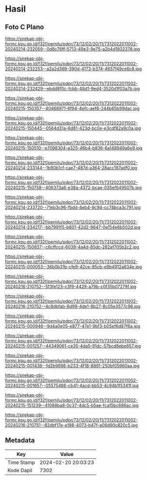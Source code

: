 # Hasil

## Foto C Plano

https://sirekap-obj-formc.kpu.go.id/f32f/pemilu/pdpr/73/12/02/20/11/7312022011002-20240214-232059--0d8c76ff-5713-49e3-9e75-a2b4d1932378.jpg

https://sirekap-obj-formc.kpu.go.id/f32f/pemilu/pdpr/73/12/02/20/11/7312022011002-20240214-232253--a2a2d369-390d-4173-b374-4657f49ce6c8.jpg

https://sirekap-obj-formc.kpu.go.id/f32f/pemilu/pdpr/73/12/02/20/11/7312022011002-20240214-232429--ebdd8f0c-fcbb-48d1-9ed4-3520d1f03a7b.jpg

https://sirekap-obj-formc.kpu.go.id/f32f/pemilu/pdpr/73/12/02/20/11/7312022011002-20240215-150357--40468971-6f94-4efc-aef6-244b65b99dac.jpg

https://sirekap-obj-formc.kpu.go.id/f32f/pemilu/pdpr/73/12/02/20/11/7312022011002-20240215-150445--0564d31a-6d81-423d-bc0e-e3cdf82a9c0a.jpg

https://sirekap-obj-formc.kpu.go.id/f32f/pemilu/pdpr/73/12/02/20/11/7312022011002-20240215-150510--e7098304-a325-46b4-b836-6a148949a6e9.jpg

https://sirekap-obj-formc.kpu.go.id/f32f/pemilu/pdpr/73/12/02/20/11/7312022011002-20240214-233144--1b90b1cf-cae7-487d-a364-28acc187adf0.jpg

https://sirekap-obj-formc.kpu.go.id/f32f/pemilu/pdpr/73/12/02/20/11/7312022011002-20240215-150758--406373a6-e38a-4372-bcae-035ef649507b.jpg

https://sirekap-obj-formc.kpu.go.id/f32f/pemilu/pdpr/73/12/02/20/11/7312022011002-20240214-233720--71eb3c96-fbdd-4eb4-8c94-cc74bca3c791.jpg

https://sirekap-obj-formc.kpu.go.id/f32f/pemilu/pdpr/73/12/02/20/11/7312022011002-20240214-234217--bb7991f5-b801-42d2-9647-0e154e6b502d.jpg

https://sirekap-obj-formc.kpu.go.id/f32f/pemilu/pdpr/73/12/02/20/11/7312022011002-20240215-150837--c6cffccd-6039-4a4d-85dc-282af705b2c2.jpg

https://sirekap-obj-formc.kpu.go.id/f32f/pemilu/pdpr/73/12/02/20/11/7312022011002-20240215-000053--36b0b31b-cfe9-42ce-85cb-e9b4912a634e.jpg

https://sirekap-obj-formc.kpu.go.id/f32f/pemilu/pdpr/73/12/02/20/11/7312022011002-20240216-210752--5f3fe123-c3f9-4429-a79b-c0f35b07279f.jpg

https://sirekap-obj-formc.kpu.go.id/f32f/pemilu/pdpr/73/12/02/20/11/7312022011002-20240216-210752--4c8dbfab-6d99-4de1-8b27-8c05e3577c96.jpg

https://sirekap-obj-formc.kpu.go.id/f32f/pemilu/pdpr/73/12/02/20/11/7312022011002-20240215-000946--9d4a0e05-e877-47e1-9bf3-b05ef6d87f6a.jpg

https://sirekap-obj-formc.kpu.go.id/f32f/pemilu/pdpr/73/12/02/20/11/7312022011002-20240215-001257--44349061-ce35-4da5-91dc-57bcd8ebe657.jpg

https://sirekap-obj-formc.kpu.go.id/f32f/pemilu/pdpr/73/12/02/20/11/7312022011002-20240215-001438--fd2b9898-b233-4f18-8891-250bf05960aa.jpg

https://sirekap-obj-formc.kpu.go.id/f32f/pemilu/pdpr/73/12/02/20/11/7312022011002-20240215-001657--05575466-cb41-4acd-bb53-4c94b1f5341f.jpg

https://sirekap-obj-formc.kpu.go.id/f32f/pemilu/pdpr/73/12/02/20/11/7312022011002-20240215-151239--41088ba8-0c37-4dc5-b5ae-fca15bc686ac.jpg

https://sirekap-obj-formc.kpu.go.id/f32f/pemilu/pdpr/73/12/02/20/11/7312022011002-20240216-210751--82dbf17e-e198-4073-b47f-a06d90c820c5.jpg


## Metadata

| Key        | Value               |
| ---------- | ------------------- |
| Time Stamp | 2024-02-20 20:03:23 |
| Kode Dapil | 7302                |



